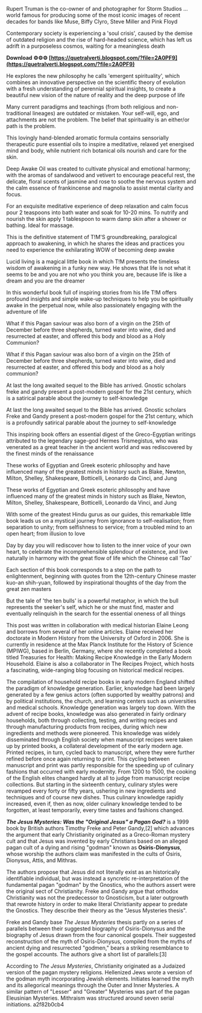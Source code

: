 Rupert Truman is the co-owner of and photographer for Storm Studios ... world famous for producing some of the most iconic images of recent decades for bands like Muse, Biffy Clyro, Steve Miller and Pink Floyd
 
Contemporary society is experiencing a 'soul crisis', caused by the demise of outdated religion and the rise of hard-headed science, which has left us adrift in a purposeless cosmos, waiting for a meaningless death
 
**Download ⚙⚙⚙ [https://quetralverti.blogspot.com/?file=2A0PF9](https://quetralverti.blogspot.com/?file=2A0PF9)**


 
He explores the new philosophy he calls 'emergent spirituality', which combines an innovative perspective on the scientific theory of evolution with a fresh understanding of perennial spiritual insights, to create a beautiful new vision of the nature of reality and the deep purpose of life
 
Many current paradigms and teachings (from both religious and non-traditional lineages) are outdated or mistaken. Your self-will, ego, and attachments are not the problem. The belief that spirituality is an either/or path is the problem.
 
This lovingly hand-blended aromatic formula contains sensorially therapeutic pure essential oils to inspire a meditative, relaxed yet energised mind and body, while nutrient rich botanical oils nourish and care for the skin.
 
Deep Awake Oil was created to cultivate physical and emotional harmony; with the aromas of sandalwood and vetivert to encourage peaceful rest, the delicate, floral scents of jasmine and rose to soothe the nervous system and the calm essence of frankincense and magnolia to assist mental clarity and focus.
 
For an exquisite meditative experience of deep relaxation and calm focus pour 2 teaspoons into bath water and soak for 10-20 mins. To nutrify and nourish the skin apply 1 tablespoon to warm damp skin after a shower or bathing. Ideal for massage.
 
This is the definitive statement of T!M'S groundbreaking, paralogical approach to awakening, in which he shares the ideas and practices you need to experience the exhilarating WOW of becoming deep awake

Lucid living is a magical little book in which T!M presents the timeless wisdom of awakening in a funky new way. He shows that life is not what it seems to be and you are not who you think you are, because life is like a dream and you are the dreamer
 
In this wonderful book full of inspiring stories from his life T!M offers profound insights and simple wake-up techniques to help you be spiritually awake in the perpetual now, while also passionately engaging with the adventure of life
 
What if this Pagan saviour was also born of a virgin on the 25th of December before three shepherds, turned water into wine, died and resurrected at easter, and offered this body and blood as a Holy Communion?
 
What if this Pagan saviour was also born of a virgin on the 25th of December before three shepherds, turned water into wine, died and resurrected at easter, and offered this body and blood as a holy communion?
 
At last the long awaited sequel to the Bible has arrived. Gnostic scholars freke and gandy present a post-modern gospel for the 21st century, which is a satirical parable about the journey to self-knowledge
 
At last the long awaited sequel to the Bible has arrived. Gnostic scholars Freke and Gandy present a post-modern gospel for the 21st century, which is a profoundly satirical parable about the journey to self-knowledge
 
This inspiring book offers an essential digest of the Greco-Egyptian writings attributed to the legendary sage-god Hermes Trismegistus, who was venerated as a great teacher in the ancient world and was rediscovered by the finest minds of the renaissance
 
These works of Egyptian and Greek esoteric philosophy and have influenced many of the greatest minds in history such as Blake, Newton, Milton, Shelley, Shakespeare, Botticelli, Leonardo da Cinci, and Jung
 
These works of Egyptian and Greek esoteric philosophy and have influenced many of the greatest minds in history such as Blake, Newton, Milton, Shelley, Shakespeare, Botticelli, Leonardo da Vinci, and Jung
 
With some of the greatest Hindu gurus as our guides, this remarkable little book leads us on a mystical journey from ignorance to self-realisation; from separation to unity; from selfishness to service; from a troubled mind to an open heart; from illusion to love
 
Day by day you will rediscover how to listen to the inner voice of your own heart, to celebrate the incomprehensible splendour of existence, and live naturally in harmony with the great flow of life which the Chinese call 'Tao'
 
Each section of this book corresponds to a step on the path to enlightenment, beginning with quotes from the 12th-century Chinese master kuo-an shih-yuan, followed by inspirational thoughts of the day from the great zen masters
 
But the tale of 'the ten bulls' is a powerful metaphor, in which the bull represents the seeker's self, which he or she must find, master and eventually relinquish in the search for the essential oneness of all things
 
This post was written in collaboration with medical historian Elaine Leong and borrows from several of her online articles. Elaine received her doctorate in Modern History from the University of Oxford in 2006. She is currently in residence at the Max Planck Institute for the History of Science (MPIWG), based in Berlin, Germany, where she recently completed a book titled Treasuries for Health: Making Recipe Knowledge in the Early Modern Household. Elaine is also a collaborator in The Recipes Project, which hosts a fascinating, wide-ranging blog focusing on historical medical recipes.
 
The compilation of household recipe books in early modern England shifted the paradigm of knowledge generation. Earlier, knowledge had been largely generated by a few genius actors (often supported by wealthy patrons) and by political institutions, the church, and learning centers such as universities and medical schools. Knowledge generation was largely top down. With the advent of recipe books, knowledge was also generated in fairly ordinary households, both through collecting, testing, and writing recipes and through manufacturing products from recipes, during which new ingredients and methods were pioneered. This knowledge was widely disseminated through English society when manuscript recipes were taken up by printed books, a collateral development of the early modern age. Printed recipes, in turn, cycled back to manuscript, where they were further refined before once again returning to print. This cycling between manuscript and print was partly responsible for the speeding up of culinary fashions that occurred with early modernity. From 1200 to 1500, the cooking of the English elites changed hardly at all to judge from manuscript recipe collections. But starting in the sixteenth century, culinary styles were revamped every forty or fifty years, ushering in new ingredients and techniques and of course new dishes. Thus culinary knowledge rapidly increased, even if, then as now, older culinary knowledge tended to be forgotten, at least temporarily, every time tastes and fashions changed.
 
***The Jesus Mysteries: Was the "Original Jesus" a Pagan God?*** is a 1999 book by British authors Timothy Freke and Peter Gandy,[2] which advances the argument that early Christianity originated as a Greco-Roman mystery cult and that Jesus was invented by early Christians based on an alleged pagan cult of a dying and rising "godman" known as **Osiris-Dionysus**, whose worship the authors claim was manifested in the cults of Osiris, Dionysus, Attis, and Mithras.
 
The authors propose that Jesus did not literally exist as an historically identifiable individual, but was instead a syncretic re-interpretation of the fundamental pagan "godman" by the Gnostics, who the authors assert were the original sect of Christianity. Freke and Gandy argue that orthodox Christianity was not the predecessor to Gnosticism, but a later outgrowth that rewrote history in order to make literal Christianity appear to predate the Gnostics. They describe their theory as the "Jesus Mysteries thesis".
 
Freke and Gandy base *The Jesus Mysteries* thesis partly on a series of parallels between their suggested biography of Osiris-Dionysus and the biography of Jesus drawn from the four canonical gospels. Their suggested reconstruction of the myth of Osiris-Dionysus, compiled from the myths of ancient dying and resurrected "godmen," bears a striking resemblance to the gospel accounts. The authors give a short list of parallels:[3]
 
According to *The Jesus Mysteries*, Christianity originated as a Judaized version of the pagan mystery religions. Hellenized Jews wrote a version of the godman myth incorporating Jewish elements. Initiates learned the myth and its allegorical meanings through the Outer and Inner Mysteries. A similar pattern of "Lesser" and "Greater" Mysteries was part of the pagan Eleusinian Mysteries. Mithraism was structured around seven serial initiations.
 a2f82b0cb4
 
